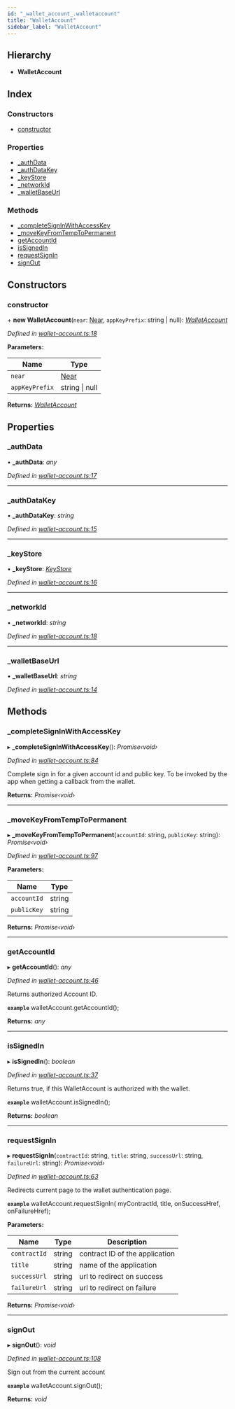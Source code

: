 ```yaml
---
id: "_wallet_account_.walletaccount"
title: "WalletAccount"
sidebar_label: "WalletAccount"
---
```


## Hierarchy

* **WalletAccount**

## Index

### Constructors

* [constructor](_wallet_account_.walletaccount.md#constructor)

### Properties

* [_authData](_wallet_account_.walletaccount.md#_authdata)
* [_authDataKey](_wallet_account_.walletaccount.md#_authdatakey)
* [_keyStore](_wallet_account_.walletaccount.md#_keystore)
* [_networkId](_wallet_account_.walletaccount.md#_networkid)
* [_walletBaseUrl](_wallet_account_.walletaccount.md#_walletbaseurl)

### Methods

* [_completeSignInWithAccessKey](_wallet_account_.walletaccount.md#_completesigninwithaccesskey)
* [_moveKeyFromTempToPermanent](_wallet_account_.walletaccount.md#_movekeyfromtemptopermanent)
* [getAccountId](_wallet_account_.walletaccount.md#getaccountid)
* [isSignedIn](_wallet_account_.walletaccount.md#issignedin)
* [requestSignIn](_wallet_account_.walletaccount.md#requestsignin)
* [signOut](_wallet_account_.walletaccount.md#signout)

## Constructors

###  constructor

\+ **new WalletAccount**(`near`: [Near](_near_.near.md), `appKeyPrefix`: string | null): *[WalletAccount](_wallet_account_.walletaccount.md)*

*Defined in [wallet-account.ts:18](https://github.com/nearprotocol/nearlib/blob/b73a399/src.ts/wallet-account.ts#L18)*

**Parameters:**

Name | Type |
------ | ------ |
`near` | [Near](_near_.near.md) |
`appKeyPrefix` | string &#124; null |

**Returns:** *[WalletAccount](_wallet_account_.walletaccount.md)*

## Properties

###  _authData

• **_authData**: *any*

*Defined in [wallet-account.ts:17](https://github.com/nearprotocol/nearlib/blob/b73a399/src.ts/wallet-account.ts#L17)*

___

###  _authDataKey

• **_authDataKey**: *string*

*Defined in [wallet-account.ts:15](https://github.com/nearprotocol/nearlib/blob/b73a399/src.ts/wallet-account.ts#L15)*

___

###  _keyStore

• **_keyStore**: *[KeyStore](_key_stores_keystore_.keystore.md)*

*Defined in [wallet-account.ts:16](https://github.com/nearprotocol/nearlib/blob/b73a399/src.ts/wallet-account.ts#L16)*

___

###  _networkId

• **_networkId**: *string*

*Defined in [wallet-account.ts:18](https://github.com/nearprotocol/nearlib/blob/b73a399/src.ts/wallet-account.ts#L18)*

___

###  _walletBaseUrl

• **_walletBaseUrl**: *string*

*Defined in [wallet-account.ts:14](https://github.com/nearprotocol/nearlib/blob/b73a399/src.ts/wallet-account.ts#L14)*

## Methods

###  _completeSignInWithAccessKey

▸ **_completeSignInWithAccessKey**(): *Promise‹void›*

*Defined in [wallet-account.ts:84](https://github.com/nearprotocol/nearlib/blob/b73a399/src.ts/wallet-account.ts#L84)*

Complete sign in for a given account id and public key. To be invoked by the app when getting a callback from the wallet.

**Returns:** *Promise‹void›*

___

###  _moveKeyFromTempToPermanent

▸ **_moveKeyFromTempToPermanent**(`accountId`: string, `publicKey`: string): *Promise‹void›*

*Defined in [wallet-account.ts:97](https://github.com/nearprotocol/nearlib/blob/b73a399/src.ts/wallet-account.ts#L97)*

**Parameters:**

Name | Type |
------ | ------ |
`accountId` | string |
`publicKey` | string |

**Returns:** *Promise‹void›*

___

###  getAccountId

▸ **getAccountId**(): *any*

*Defined in [wallet-account.ts:46](https://github.com/nearprotocol/nearlib/blob/b73a399/src.ts/wallet-account.ts#L46)*

Returns authorized Account ID.

**`example`** 
walletAccount.getAccountId();

**Returns:** *any*

___

###  isSignedIn

▸ **isSignedIn**(): *boolean*

*Defined in [wallet-account.ts:37](https://github.com/nearprotocol/nearlib/blob/b73a399/src.ts/wallet-account.ts#L37)*

Returns true, if this WalletAccount is authorized with the wallet.

**`example`** 
walletAccount.isSignedIn();

**Returns:** *boolean*

___

###  requestSignIn

▸ **requestSignIn**(`contractId`: string, `title`: string, `successUrl`: string, `failureUrl`: string): *Promise‹void›*

*Defined in [wallet-account.ts:63](https://github.com/nearprotocol/nearlib/blob/b73a399/src.ts/wallet-account.ts#L63)*

Redirects current page to the wallet authentication page.

**`example`** 
  walletAccount.requestSignIn(
    myContractId,
    title,
    onSuccessHref,
    onFailureHref);

**Parameters:**

Name | Type | Description |
------ | ------ | ------ |
`contractId` | string | contract ID of the application |
`title` | string | name of the application |
`successUrl` | string | url to redirect on success |
`failureUrl` | string | url to redirect on failure |

**Returns:** *Promise‹void›*

___

###  signOut

▸ **signOut**(): *void*

*Defined in [wallet-account.ts:108](https://github.com/nearprotocol/nearlib/blob/b73a399/src.ts/wallet-account.ts#L108)*

Sign out from the current account

**`example`** 
walletAccount.signOut();

**Returns:** *void*
